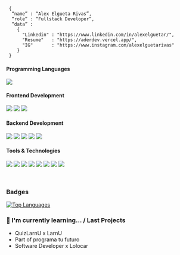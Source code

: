 <!--div style="text-align:center"><img src="./img/welcome.png" alt="background" style="width:70%; margin-left:auto; margin-right:auto; display: block; width:300px"/></div-->

```shell
 { 
  “name” : “Alex Elgueta Rivas”,
  “role” : “Fullstack Developer”,
  “data” :
    { 
      "Linkedin" : "https://www.linkedin.com/in/alexelguetar/", 
      "Resume"   : "https://aderdev.vercel.app/",
      "IG"       : "https://www.instagram.com/alexelguetarivas"
    }
 }
```

<h4>Programming Languages</h4>
<p>
  <img src="https://img.shields.io/badge/JavaScript-F7DF1E?style=for-the-badge&logo=javascript&logoColor=black">
</p>
<h4>Frontend Development</h4>
<p>
  <img src="https://img.shields.io/badge/HTML5-E34F26?style=for-the-badge&logo=html5&logoColor=white">
  <img src="https://img.shields.io/badge/CSS3-1572B6?style=for-the-badge&logo=css3&logoColor=white">
  <img src="https://img.shields.io/badge/React-20232A?style=for-the-badge&logo=react&logoColor=61DAFB">
</p>
<h4>Backend Development</h4>
<p>
  <img src="https://img.shields.io/badge/Node.js-339933?style=for-the-badge&logo=nodedotjs&logoColor=white">
  <img src="https://img.shields.io/badge/Express.js-000000?style=for-the-badge&logo=express&logoColor=white">
  <img src="https://img.shields.io/badge/MongoDB-white?style=for-the-badge&logo=mongodb&logoColor=4EA94B">
   <img src="https://img.shields.io/badge/Mongoose-00C58E?style=for-the-badge">
  <img src="https://img.shields.io/badge/MySQL-005C84?style=for-the-badge&logo=mysql&logoColor=white">
</p>
<h4>Tools & Technologies</h4>
<p>
  <img src="https://shields.io/badge/TypeScript-3178C6?style=for-the-badge&logo=TypeScript&logoColor=white">
  <img src="https://img.shields.io/badge/Git-F05032?style=for-the-badge&logo=git&logoColor=white">
  <img src="https://img.shields.io/badge/GitHub-100000?style=for-the-badge&logo=github&logoColor=white">
  <img src="https://img.shields.io/badge/Linux-FCC624?style=for-the-badge&logo=linux&logoColor=black">
  <img src="https://img.shields.io/badge/Notion-000000?style=for-the-badge&logo=notion&logoColor=white">
  <img src="https://img.shields.io/badge/Postman-FF6C37?style=for-the-badge&logo=Postman&logoColor=white">
  <img src="https://img.shields.io/badge/Heroku-430098?style=for-the-badge&logo=heroku&logoColor=white">
  <img src="https://img.shields.io/badge/Vercel-000000?style=for-the-badge&logo=vercel&logoColor=white">
</p>
</br>

### Badges

<a href="https://github.com/AlexElguetaDev" align="left"><img src="https://github-readme-stats.vercel.app/api/top-langs/?username=AlexElguetaDev&langs_count=10&title_color=0891b2&text_color=ffffff&icon_color=0891b2&bg_color=1c1917&hide_border=true&locale=en&custom_title=Top%20%Languages" alt="Top Languages" /></a>

### 🌱 I'm currently learning... / Last Projects

- QuizLarnU x LarnU
- Part of programa tu futuro
- Software Developer x Lolocar

</br>
